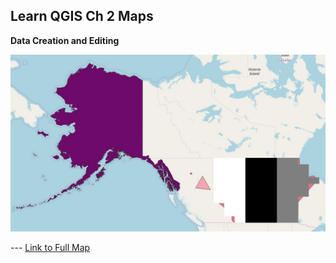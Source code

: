 ## Learn QGIS Ch 2 Maps

**Data Creation and Editing** 

<img src="../images/ch2_thum.JPG?raw=true"/>

--- [Link to Full Map](http://shiny.umbc.edu/Projects/SCND)
